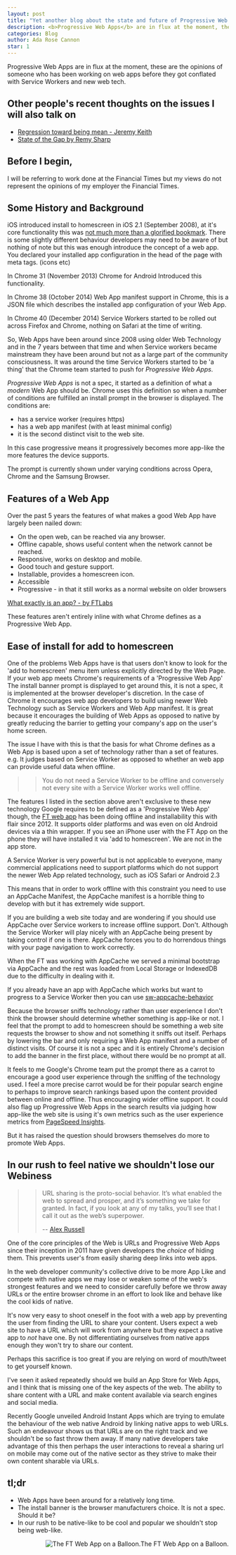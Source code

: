 ```yaml
---
layout: post
title: "Yet another blog about the state and future of Progressive Web App"
description: <b>Progressive Web Apps</b> are in flux at the moment, these are the opinions of someone who has been working on web apps before they got conflated with <b>Service Workers</b> and new web tech.
categories: Blog
author: Ada Rose Cannon
star: 1
---
```


Progressive Web Apps are in flux at the moment, these are the opinions of someone who has been working on web apps before they got conflated with Service Workers and new web tech.

## Other people's recent thoughts on the issues I will also talk on

* [Regression toward being mean - Jeremy Keith](https://adactio.com/journal/10736)
* [State of the Gap by Remy Sharp](https://remysharp.com/2016/05/28/state-of-the-gap)

## Before I begin,

I will be referring to work done at the Financial Times but my views do not represent the opinions of my employer the Financial Times.

## Some History and Background

iOS introduced install to homescreen in iOS 2.1 (September 2008), at it's core functionality this was [not much more than a glorified bookmark](http://gizmodo.com/5072967/iphone-secret-web-apps-can-mimic-real-apps). There is some slightly different behaviour developers may need to be aware of but nothing of note but this was enough introduce the concept of a web app. You declared your installed app configuration in the head of the page with meta tags. (icons etc)

In Chrome 31 (November 2013) Chrome for Android Introduced this functionality.

In Chrome 38 (October 2014) Web App manifest support in Chrome, this is a JSON file which describes the installed app configuration of your Web App.

In Chrome 40 (December 2014) Service Workers started to be rolled out across Firefox and Chrome, nothing on Safari at the time of writing.

So, Web Apps have been around since 2008 using older Web Technology and in the 7 years between that time and when Service workers became mainstream they have been around but not as a large part of the community consciousness. It was around the time Service Workers started to be 'a thing' that the Chrome team started to push for *Progressive Web Apps*.

*Progressive Web Apps* is not a spec, it started as a definition of what a _modern_ Web App should be. Chrome uses this definition so when a number of conditions are fulfilled an install prompt in the browser is displayed. The conditions are:

* has a service worker (requires https)
* has a web app manifest (with at least minimal config)
* it is the second distinct visit to the web site.

In this case progressive means it progressively becomes more app-like the more features the device supports.

The prompt is currently shown under varying conditions across Opera, Chrome and the Samsung Browser.

## Features of a Web App

Over the past 5 years the features of what makes a good Web App have largely been nailed down:

* On the open web, can be reached via any browser.
* Offline capable, shows useful content when the network cannot be reached.
* Responsive, works on desktop and mobile.
* Good touch and gesture support.
* Installable, provides a homescreen icon.
* Accessible
* Progressive - in that it still works as a normal website on older browsers

[What exactly is an app? - by FTLabs](http://labs.ft.com/2012/06/what-exactly-is-an-app/)

These features aren't entirely inline with what Chrome defines as a Progressive Web App.

## Ease of install for add to homescreen

One of the problems Web Apps have is that users don't know to look for the 'add to homescreen' menu item unless explicitly directed by the Web Page.
If your web app meets Chrome's requirements of a 'Progressive Web App' The install banner prompt is displayed to get around this, it is not a spec, it is implemented at the browser developer's discretion. In the case of Chrome it encourages web app developers to build using newer Web Technology such as Service Workers and Web App manifest.
It is great because it encourages the building of Web Apps as opposed to native by greatly reducing the barrier to getting your company's app on the user's home screen.

The issue I have with this is that the basis for what Chrome defines as a Web App is based upon a set of technology rather than a set of features. e.g. It judges based on Service Worker as opposed to whether an web app can provide useful data when offline.

>> You do not need a Service Worker to be offline and conversely not every site with a Service Worker works well offline.

The features I listed in the section above aren't exclusive to these new technology Google requires to be defined as a 'Progressive Web App' though, the [FT web app](https://app.ft.com) has been doing offline and installability this with flair since 2012. It supports older platforms and was even on old Android devices via a thin wrapper. If you see an iPhone user with the FT App on the phone they will have installed it via 'add to homescreen'. We are not in the app store.

A Service Worker is very powerful but is not applicable to everyone, many commercial applications need to support platforms which do not support the newer Web App related technology, such as iOS Safari or Android 2.3

This means that in order to work offline with this constraint you need to use an AppCache Manifest, the AppCache manifest is a horrible thing to develop with but it has extremely wide support.

<div class="notebene">
<p>If you are building a web site today and are wondering if you should use AppCache over Service workers to increase offline support. Don't. Although the Service Worker will play nicely with an AppCache being present by taking control if one is there. AppCache forces you to do horrendous things with your page navigation to work correctly.</p>
<p>When the FT was working with AppCache we served a minimal bootstrap via AppCache and the rest was loaded from Local Storage or IndexedDB due to the difficulty in dealing with it.</p>
<p>If you already have an app with AppCache which works but want to progress to a Service Worker then you can use <a href="https://github.com/GoogleChrome/sw-helpers">sw-appcache-behavior</a></p></div>

Because the browser sniffs technology rather than user experience I don't think the browser should determine whether something is app-like or not.
I feel that the prompt to add to homescreen should be something a web site requests the browser to show and not something it sniffs out itself. Perhaps by lowering the bar and only requiring a Web App manifest and a number of distinct visits.
Of course it is not a spec and it is entirely Chrome's decision to add the banner in the first place, without there would be no prompt at all.

It feels to me Google's Chrome team put the prompt there as a carrot to encourage a good user experience through the sniffing of the technology used. I feel a more precise carrot would be for their popular search engine to perhaps to improve search rankings based upon the content provided between online and offline. Thus encouraging wider offline support. It could also flag up Progressive Web Apps in the search results via judging how app-like the web site is using it's own metrics such as the user experience metrics from [PageSpeed Insights](https://developers.google.com/speed/pagespeed/insights/).

But it has raised the question should browsers themselves do more to promote Web Apps.

## In our rush to feel native we shouldn't lose our Webiness

>> URL sharing is the proto-social behavior. It’s what enabled the web to spread and prosper, and it’s something we take for granted. In fact, if you look at any of my talks, you’ll see that I call it out as the web’s superpower.
>>
>> -- [Alex Russell](https://infrequently.org/2016/05/not-the-post-i-wanted-to-be-writing/)

One of the core principles of the Web is URLs and Progressive Web Apps since their inception in 2011 have given developers the *choice* of hiding them. This prevents user's from easily sharing deep links into web apps.

In the web developer community's collective drive to be more App Like and compete with native apps we may lose or weaken some of the web's strongest features and we need to consider carefully before we throw away URLs or the entire browser chrome in an effort to look like and behave like the cool kids of native.

It's now very easy to shoot oneself in the foot with a web app by preventing the user from finding the URL to share your content. Users expect a web site to have a URL which will work from anywhere but they expect a native app to _not_ have one. By not differentiating ourselves from native apps enough they won't try to share our content.

Perhaps this sacrifice is too great if you are relying on word of mouth/tweet to get yourself known.

I've seen it asked repeatedly should we build an App Store for Web Apps, and I think that is missing one of the key aspects of the web. The ability to share content with a URL and make content available via search engines and social media.

Recently Google unveiled Android Instant Apps which are trying to emulate the behaviour of the web native Android by linking native apps to web URLs. Such an endeavour shows us that URLs are on the right track and we shouldn't be so fast throw them away. If many native developers take advantage of this then perhaps the user interactions to reveal a sharing url on mobile may come out of the native sector as they strive to make their own content sharable via URLs.

## tl;dr

* Web Apps have been around for a relatively long time.
* The install banner is the browser manufacturers choice. It is not a spec. Should it be?
* In our rush to be native-like to be cool and popular we shouldn't stop being web-like.

<span class="gallery-item" style="float: right;">
<img src="https://ada.is/progressive-web-apps-talk/images/FinancialTimes_G-FTUS_Balloon_LordMayorsAppeal.jpg" alt="The FT Web App on a Balloon." title="The FT Web App on a Balloon." />The FT Web App on a Balloon.
</span>
